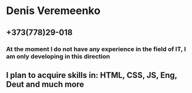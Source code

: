 # Denis Veremeenko

## +373(778)29-018

### At the moment I do not have any experience in the field of IT, I am only developing in this direction

## I plan to acquire skills in: HTML, CSS, JS, Eng, Deut and much more

